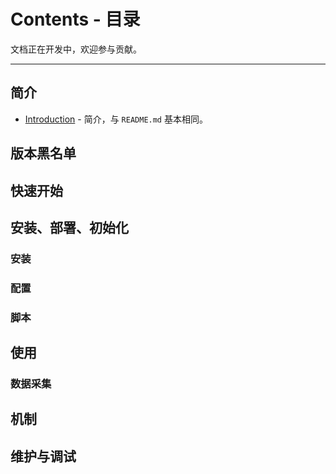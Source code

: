 # Contents - 目录

文档正在开发中，欢迎参与贡献。

--- 

## 简介

- [Introduction](./Introduction.md) - 简介，与 `README.md` 基本相同。

## 版本黑名单

## 快速开始

## 安装、部署、初始化

### 安装

### 配置

### 脚本

## 使用

### 数据采集

## 机制

## 维护与调试
